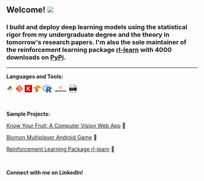 ## Welcome! <img src="https://media.giphy.com/media/hvRJCLFzcasrR4ia7z/giphy.gif" width="25px">

### I build and deploy deep learning models using the statistical rigor from my undergraduate degree and the theory in tomorrow's research papers. I'm also the sole maintainer of the reinforcement learning package [rl-learn](https://github.com/gahogg/rl_learn) with 4000 downloads on [PyPi](https://pypi.org/project/rl-learn/).

---

**Languages and Tools:**  

[<code><img height="20" src="https://raw.githubusercontent.com/github/explore/80688e429a7d4ef2fca1e82350fe8e3517d3494d/topics/python/python.png" ></code>](https://www.python.org/)
[<code><img height="20" src="https://github.com/gahogg/gahogg/blob/master/git.png?raw=true" ></code>](https://git-scm.com/)
[<code><img height="20" src="https://raw.githubusercontent.com/gahogg/gahogg/master/keras.png"></code>](https://keras.io/)
[<code><img height="20" src="https://raw.githubusercontent.com/gahogg/gahogg/master/tensorflow.png"></code>](https://www.tensorflow.org/)
[<code><img height="20" src="https://raw.githubusercontent.com/gahogg/gahogg/d38a59a433e48bad8d90c4a5a14f187746af78c5/r.svg"></code>](https://www.r-project.org/)
[<code><img height="20" src="https://github.com/gahogg/gahogg/blob/master/databricks.png?raw=true"></code>](https://databricks.com/)
[<code><img height="20" src="https://github.com/gahogg/gahogg/blob/master/sql.jpg?raw=true"></code>](https://en.wikipedia.org/wiki/SQL)

<br/>

**Sample Projects:**

[Know Your Fruit: A Computer Vision Web App](https://kyfr.herokuapp.com/) 🍉

[Biomon Multiplayer Android Game](https://www.youtube.com/watch?v=-k72TaHhwEQ) :iphone:

[Reinforcement Learning Package rl-learn](https://pypi.org/project/rl-learn/) :robot:

<br/>

**Connect with me on LinkedIn!** 
